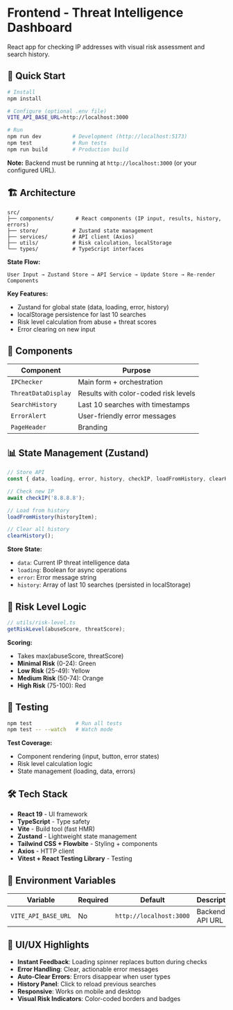 # Frontend - Threat Intelligence Dashboard

React app for checking IP addresses with visual risk assessment and search history.

## 🚀 Quick Start

```bash
# Install
npm install

# Configure (optional .env file)
VITE_API_BASE_URL=http://localhost:3000

# Run
npm run dev          # Development (http://localhost:5173)
npm test             # Run tests
npm run build        # Production build
```

**Note:** Backend must be running at `http://localhost:3000` (or your configured URL).

## 🏗️ Architecture

```
src/
├── components/       # React components (IP input, results, history, errors)
├── store/           # Zustand state management
├── services/        # API client (Axios)
├── utils/           # Risk calculation, localStorage
└── types/           # TypeScript interfaces
```

**State Flow:**

```
User Input → Zustand Store → API Service → Update Store → Re-render Components
```

**Key Features:**

- Zustand for global state (data, loading, error, history)
- localStorage persistence for last 10 searches
- Risk level calculation from abuse + threat scores
- Error clearing on new input

## 🎨 Components

| Component           | Purpose                              |
| ------------------- | ------------------------------------ |
| `IPChecker`         | Main form + orchestration            |
| `ThreatDataDisplay` | Results with color-coded risk levels |
| `SearchHistory`     | Last 10 searches with timestamps     |
| `ErrorAlert`        | User-friendly error messages         |
| `PageHeader`        | Branding                             |

## 📊 State Management (Zustand)

```typescript
// Store API
const { data, loading, error, history, checkIP, loadFromHistory, clearHistory } = useIPCheckStore();

// Check new IP
await checkIP('8.8.8.8');

// Load from history
loadFromHistory(historyItem);

// Clear all history
clearHistory();
```

**Store State:**

- `data`: Current IP threat intelligence data
- `loading`: Boolean for async operations
- `error`: Error message string
- `history`: Array of last 10 searches (persisted in localStorage)

## 🎯 Risk Level Logic

```typescript
// utils/risk-level.ts
getRiskLevel(abuseScore, threatScore);
```

**Scoring:**

- Takes max(abuseScore, threatScore)
- **Minimal Risk** (0-24): Green
- **Low Risk** (25-49): Yellow
- **Medium Risk** (50-74): Orange
- **High Risk** (75-100): Red

## 🧪 Testing

```bash
npm test              # Run all tests
npm test -- --watch   # Watch mode
```

**Test Coverage:**

- Component rendering (input, button, error states)
- Risk level calculation logic
- State management (loading, data, errors)

## 🛠️ Tech Stack

- **React 19** - UI framework
- **TypeScript** - Type safety
- **Vite** - Build tool (fast HMR)
- **Zustand** - Lightweight state management
- **Tailwind CSS + Flowbite** - Styling + components
- **Axios** - HTTP client
- **Vitest + React Testing Library** - Testing

## 📝 Environment Variables

| Variable            | Required | Default                 | Description     |
| ------------------- | -------- | ----------------------- | --------------- |
| `VITE_API_BASE_URL` | No       | `http://localhost:3000` | Backend API URL |

## 🎨 UI/UX Highlights

- **Instant Feedback**: Loading spinner replaces button during checks
- **Error Handling**: Clear, actionable error messages
- **Auto-Clear Errors**: Errors disappear when user types
- **History Panel**: Click to reload previous searches
- **Responsive**: Works on mobile and desktop
- **Visual Risk Indicators**: Color-coded borders and badges
